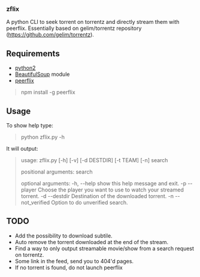 ### zflix
A python CLI to seek torrent on torrentz and directly stream them with peerflix.
Essentially based on gelim/torrentz repository (https://github.com/gelim/torrentz).

## Requirements
- [python2](https://www.python.org/download/releases/2.7.8/)
- [BeautifulSoup](http://www.crummy.com/software/BeautifulSoup/bs4/doc/#installing-beautiful-soup) module
- [peerflix](https://github.com/mafintosh/peerflix)

> npm install -g peerflix

## Usage
To show help type:
> python zflix.py -h

It will output:
>usage: zflix.py [-h] [-v] [-d DESTDIR] [-t TEAM] [-n] search
>
>positional arguments:
>  search
>
>optional arguments:
>  -h, --help            show this help message and exit.
>  -p --player           Choose the player you want to use to watch your
                         streamed torrent.
>  -d --destdir          Destination of the downloaded torrent.
>  -n --not_verified     Option to do unverified search.

## TODO
- Add the possibility to download subtile.
- Auto remove the torrent downloaded at the end of the stream.
- Find a way to only output streamable movie/show from a search request on torrentz.
- Some link in the feed, send you to 404'd pages.
- If no torrent is found, do not launch peerflix
